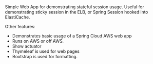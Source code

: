 # 
Simple Web App for demonstrating stateful session usage.  Useful for demonstrating sticky session in the ELB, or Spring Session hooked into ElastiCache.

Other features:
- Demonstrates basic usage of a Spring Cloud AWS web app
- Runs on AWS or off AWS.
- Show actuator
- Thymeleaf is used for web pages
- Bootstrap is used for formatting.
